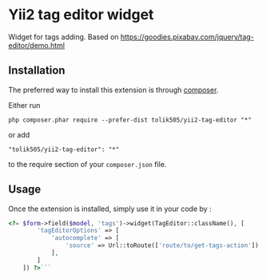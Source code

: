 Yii2 tag editor widget
=====================
Widget for tags adding. Based on https://goodies.pixabay.com/jquery/tag-editor/demo.html

Installation
------------

The preferred way to install this extension is through [composer](http://getcomposer.org/download/).

Either run

```
php composer.phar require --prefer-dist tolik505/yii2-tag-editor "*"
```

or add

```
"tolik505/yii2-tag-editor": "*"
```

to the require section of your `composer.json` file.


Usage
-----

Once the extension is installed, simply use it in your code by  :

```php
<?= $form->field($model, 'tags')->widget(TagEditor::className(), [
        'tagEditorOptions' => [
            'autocomplete' => [
                'source' => Url::toRoute(['route/to/get-tags-action'])
            ],
        ]
    ]) ?>```
